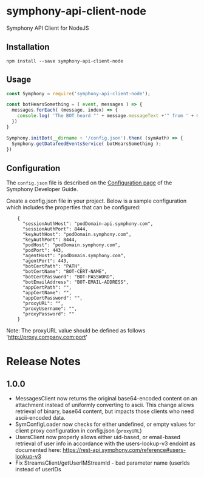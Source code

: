 # symphony-api-client-node
Symphony API Client for NodeJS

## Installation

``npm install --save symphony-api-client-node``

## Usage

```javascript
const Symphony = require('symphony-api-client-node');

const botHearsSomething = ( event, messages ) => {
  messages.forEach( (message, index) => {
    console.log( 'The BOT heard "' + message.messageText +'" from ' + message.initiator.user.displayName );
  })
}

Symphony.initBot(__dirname + '/config.json').then( (symAuth) => {
  Symphony.getDatafeedEventsService( botHearsSomething );
})
```
## Configuration
The `config.json` file is described on the [Configuration page](https://symphony-developers.symphony.com/docs/configuration-1) of the Symphony Developer Guide.

Create a config.json file in your project.  Below is a sample configuration which includes the properties that can be configured: 

        {
          "sessionAuthHost": "podDomain-api.symphony.com",
          "sessionAuthPort": 8444,
          "keyAuthHost": "podDomain.symphony.com",
          "keyAuthPort": 8444,
          "podHost": "podDomain.symphony.com",
          "podPort": 443,
          "agentHost": "podDomain.symphony.com",
          "agentPort": 443,
          "botCertPath": "PATH",
          "botCertName": "BOT-CERT-NAME",
          "botCertPassword": "BOT-PASSWORD",
          "botEmailAddress": "BOT-EMAIL-ADDRESS",
          "appCertPath": "",
          "appCertName": "",
          "appCertPassword": "",
          "proxyURL": "",
          "proxyUsername": "",
          "proxyPassword": ""
        }

Note: The proxyURL value should be defined as follows 'http://proxy.company.com:port'

# Release Notes

## 1.0.0
- MessagesClient now returns the original base64-encoded content on an attachment instead of uniformly converting to ascii.  This change allows retrieval of binary, base64 content, but impacts those clients who need ascii-encoded data.
- SymConfigLoader now checks for either undefined, or empty values for client proxy configuration in config.json (`proxyURL`)
- UsersClient now properly allows either uid-based, or email-based retrieval of user info in accordance with the users-lookup-v3 endoint as documented here: https://rest-api.symphony.com/reference#users-lookup-v3
- Fix StreamsClient/getUserIMStreamId - bad parameter name (userIds instead of userIDs

